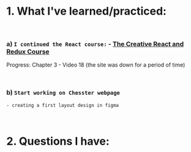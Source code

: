 # 1. What I've learned/practiced:

<br/>

### a) `I continued the React course:` - [The Creative React and Redux Course](https://developedbyed.com/courses/1203573/lectures/26842773)
Progress: Chapter 3 - Video 18 (the site was down for a period of time)

<br/>

### b) `Start working on Chesster webpage`

    - creating a first layout design in figma

<br/>

# 2. Questions I have:

<br/>

    

